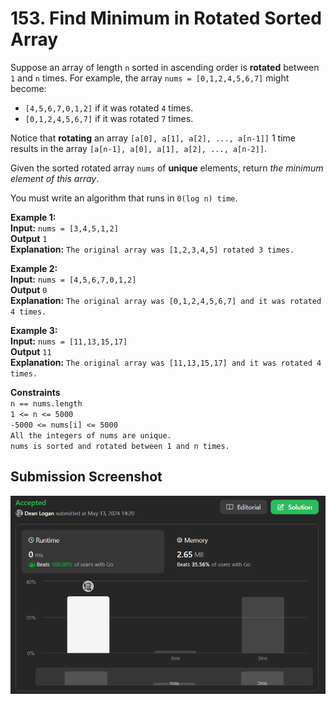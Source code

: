 # 153. Find Minimum in Rotated Sorted Array

Suppose an array of length `n` sorted in ascending order is **rotated** between `1` and `n` times. For example, the array `nums = [0,1,2,4,5,6,7]` might become:  
* `[4,5,6,7,0,1,2]` if it was rotated `4` times.
* `[0,1,2,4,5,6,7]` if it was rotated `7` times.

Notice that **rotating** an array `[a[0], a[1], a[2], ..., a[n-1]]` 1 time results in the array `[a[n-1], a[0], a[1], a[2], ..., a[n-2]]`.

Given the sorted rotated array `nums` of **unique** elements, return *the minimum element of this array*.

You must write an algorithm that runs in `0(log n) time`.

**Example 1:**  
    **Input:** `nums = [3,4,5,1,2]`  
    **Output** `1`   
    **Explanation:** `The original array was [1,2,3,4,5] rotated 3 times.`  

**Example 2:**   
    **Input:** `nums = [4,5,6,7,0,1,2]`  
    **Output** `0`  
    **Explanation:** `The original array was [0,1,2,4,5,6,7] and it was rotated 4 times.`  

**Example 3:**   
    **Input:** `nums = [11,13,15,17]`  
    **Output** `11`  
    **Explanation:** `The original array was [11,13,15,17] and it was rotated 4 times. `  

**Constraints**  
    `n == nums.length`  
    `1 <= n <= 5000`  
    `-5000 <= nums[i] <= 5000`  
    `All the integers of nums are unique.`  
    `nums is sorted and rotated between 1 and n times.`  

## Submission Screenshot  

![Image](./find-minimum-in-rotated-sorted-array.png)